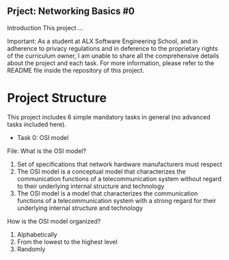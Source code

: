 ## Prject: Networking Basics #0
Introduction
This project ...

Important: As a student at ALX Software Engineering School, and in adherence to privacy regulations and in deference to the proprietary rights of the curriculum owner, I am unable to share all the comprehensive details about the project and each task. For more information, please refer to the README file inside the repository of this project.

# Project Structure
This project includes 6 simple mandatory tasks in general (no advanced tasks included here).

* Task 0: OSI model

File:
What is the OSI model?

1. Set of specifications that network hardware manufacturers must respect
2. The OSI model is a conceptual model that characterizes the communication functions of a telecommunication system without regard to their underlying internal structure and technology
3. The OSI model is a model that characterizes the communication functions of a telecommunication system with a strong regard for their underlying internal structure and technology

How is the OSI model organized?

1. Alphabetically
2. From the lowest to the highest level
3. Randomly
